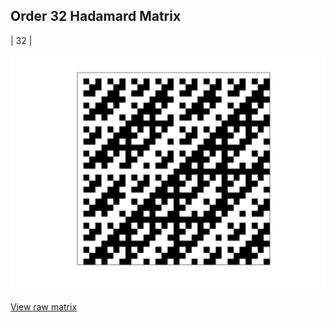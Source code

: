 ## Order 32 Hadamard Matrix

| 32 |

<img src="32.png" class="img-responsive" alt=""> 

[View raw matrix](order32.txt)
